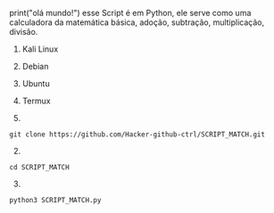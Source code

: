 print("olá mundo!")
esse Script é em Python, ele serve como uma calculadora da matemática básica, adoção, subtração, multiplicação, divisão.

1. Kali Linux
2. Debian
3. Ubuntu
4. Termux

1.
```
git clone https://github.com/Hacker-github-ctrl/SCRIPT_MATCH.git
```
2.
```
cd SCRIPT_MATCH
```
3.
```
python3 SCRIPT_MATCH.py
```

